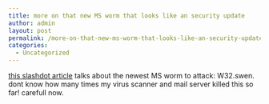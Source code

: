 ```yaml
---
title: more on that new MS worm that looks like an security update
author: admin
layout: post
permalink: /more-on-that-new-ms-worm-that-looks-like-an-security-update/
categories:
  - Uncategorized
---
```

[this slashdot article][1] talks about the newest MS worm to attack: W32.swen. dont know how many times my virus scanner and mail server killed this so far! carefull now.

 [1]: http://slashdot.org/articles/03/09/20/2157224.shtml?tid=109&tid=126&tid=128&tid=172&tid=187